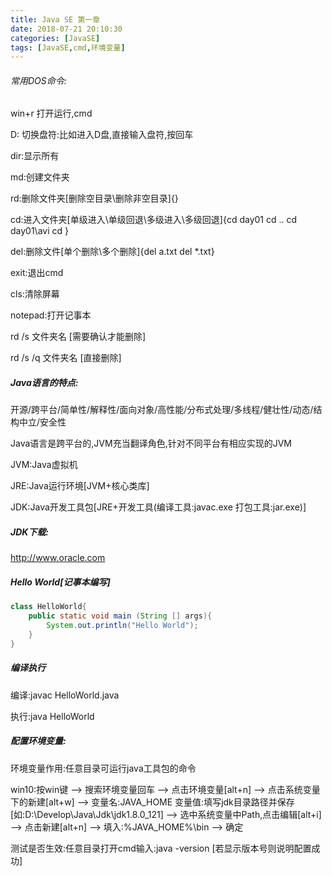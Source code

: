 ```yaml
---
title: Java SE 第一章
date: 2018-07-21 20:10:30
categories: [JavaSE]
tags: [JavaSE,cmd,环境变量]
---
```


###### 常用DOS命令:

win+r 打开运行,cmd

D: 切换盘符:比如进入D盘,直接输入盘符,按回车

dir:显示所有

md:创建文件夹

rd:删除文件夹[删除空目录\删除非空目录]{}

cd:进入文件夹[单级进入\单级回退\多级进入\多级回退]{cd day01  cd ..  cd day01\avi  cd \}

del:删除文件[单个删除\多个删除]{del a.txt  del *.txt}

exit:退出cmd

cls:清除屏幕

notepad:打开记事本

rd /s 文件夹名 [需要确认才能删除]

rd /s /q 文件夹名 [直接删除] 

##### Java语言的特点:

开源/跨平台/简单性/解释性/面向对象/高性能/分布式处理/多线程/健壮性/动态/结构中立/安全性

Java语言是跨平台的,JVM充当翻译角色,针对不同平台有相应实现的JVM

JVM:Java虚拟机

JRE:Java运行环境[JVM+核心类库]

JDK:Java开发工具包[JRE+开发工具(编译工具:javac.exe 打包工具:jar.exe)]

##### JDK下载:

http://www.oracle.com

##### Hello World[记事本编写]

```java
class HelloWorld{
	public static void main (String [] args){
    	System.out.println("Hello World");
	}
}
```
#####  编译执行

编译:javac HelloWorld.java

执行:java HelloWorld

##### 配置环境变量:

环境变量作用:任意目录可运行java工具包的命令

win10:按win键 --> 搜索环境变量回车 --> 点击环境变量[alt+n] --> 点击系统变量下的新建[alt+w] --> 变量名:JAVA_HOME 变量值:填写jdk目录路径并保存[如:D:\Develop\Java\Jdk\jdk1.8.0_121] --> 选中系统变量中Path,点击编辑[alt+i] --> 点击新建[alt+n] --> 填入:%JAVA_HOME%\bin --> 确定

测试是否生效:任意目录打开cmd输入:java -version [若显示版本号则说明配置成功]

